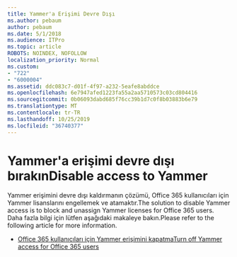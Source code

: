 ```yaml
---
title: Yammer'a Erişimi Devre Dışı
ms.author: pebaum
author: pebaum
ms.date: 5/1/2018
ms.audience: ITPro
ms.topic: article
ROBOTS: NOINDEX, NOFOLLOW
localization_priority: Normal
ms.custom:
- "722"
- "6000004"
ms.assetid: ddc083c7-d01f-4f97-a232-5eafe8abddce
ms.openlocfilehash: 6e7947afed1223fa55a2aa5710573c03cd804416
ms.sourcegitcommit: 0b06093dabd685f76cc39b1d7c0f8b03883b6e79
ms.translationtype: MT
ms.contentlocale: tr-TR
ms.lasthandoff: 10/25/2019
ms.locfileid: "36740377"
---
```

# <a name="disable-access-to-yammer"></a><span data-ttu-id="534b2-102">Yammer'a erişimi devre dışı bırakın</span><span class="sxs-lookup"><span data-stu-id="534b2-102">Disable access to Yammer</span></span>

<span data-ttu-id="534b2-103">Yammer erişimini devre dışı kaldırmanın çözümü, Office 365 kullanıcıları için Yammer lisanslarını engellemek ve atamaktır.</span><span class="sxs-lookup"><span data-stu-id="534b2-103">The solution to disable Yammer access is to block and unassign Yammer licenses for Office 365 users.</span></span> <span data-ttu-id="534b2-104">Daha fazla bilgi için lütfen aşağıdaki makaleye bakın.</span><span class="sxs-lookup"><span data-stu-id="534b2-104">Please refer to the following article for more information.</span></span>
  
- [<span data-ttu-id="534b2-105">Office 365 kullanıcıları için Yammer erişimini kapatma</span><span class="sxs-lookup"><span data-stu-id="534b2-105">Turn off Yammer access for Office 365 users</span></span>](https://docs.microsoft.com/yammer/manage-yammer-users/turn-off-user-access)
